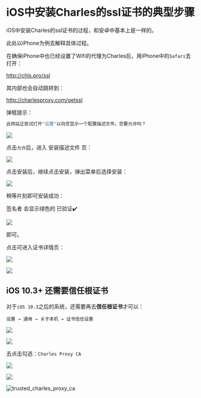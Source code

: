 # iOS中安装Charles的ssl证书的典型步骤

iOS中安装Charles的ssl证书的过程，和安卓中基本上是一样的。

此处以iPhone为例去解释具体过程。

在确保iPhone中也已经设置了Wifi的代理为Charles后，用iPhone中的`Safari`去打开：

http://chls.pro/ssl

其内部也会自动跳转到：

http://charlesproxy.com/getssl

弹框提示：

```bash
此网站正尝试打开"设置"以向您显示一个配置描述文件。您要允许吗？
```

![](../../../assets/img/iphone_safari_pop_config_file_allow.png)

点击`允许`后，进入 安装描述文件 页：

![](../../../assets/img/iphone_install_charles_proxy_ca.png)

点击安装后，继续点击安装，弹出菜单后选择安装：

![](../../../assets/img/warning_unmanaged_root_charles_ca.png)

稍等片刻即可安装成功：

签名者 会显示绿色的 已验证✔️

![](../../../assets/img/verified_charles_proxy_ca.png)

即可。

点击可进入证书详情页：

![](../../../assets/img/charles_ca_file_detail.png)

![](../../../assets/img/charles_ca_file_detail_more.png)

## iOS 10.3+ 还需要信任根证书

对于`iOS 10.3`之后的系统，还需要再去**信任根证书**才可以：

`设置 → 通用 → 关于本机 → 证书信任设置`

![](../../../assets/img/iphone_settins_general.png)

![](../../../assets/img/iphone_about_ca_trust_setting.png)

去点击勾选：`Charles Proxy CA`

![](../../../assets/img/default_not_select_charles_proxy_ca.png)

![](../../../assets/img/select_charles_proxy_ca_continue.png)

![trusted_charles_proxy_ca](../../../assets/img/trusted_charles_proxy_ca.png)
